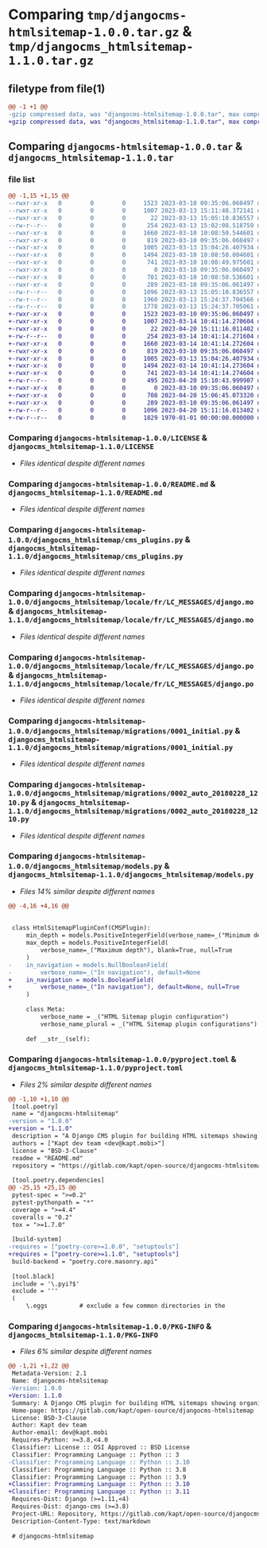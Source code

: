 # Comparing `tmp/djangocms-htmlsitemap-1.0.0.tar.gz` & `tmp/djangocms_htmlsitemap-1.1.0.tar.gz`

## filetype from file(1)

```diff
@@ -1 +1 @@
-gzip compressed data, was "djangocms-htmlsitemap-1.0.0.tar", max compression
+gzip compressed data, was "djangocms_htmlsitemap-1.1.0.tar", max compression
```

## Comparing `djangocms-htmlsitemap-1.0.0.tar` & `djangocms_htmlsitemap-1.1.0.tar`

### file list

```diff
@@ -1,15 +1,15 @@
--rwxr-xr-x   0        0        0     1523 2023-03-10 09:35:06.060497 djangocms-htmlsitemap-1.0.0/LICENSE
--rwxr-xr-x   0        0        0     1007 2023-03-13 15:11:48.372141 djangocms-htmlsitemap-1.0.0/README.md
--rwxr-xr-x   0        0        0       22 2023-03-13 15:05:10.836557 djangocms-htmlsitemap-1.0.0/djangocms_htmlsitemap/__init__.py
--rw-r--r--   0        0        0      254 2023-03-13 15:02:08.518759 djangocms-htmlsitemap-1.0.0/djangocms_htmlsitemap/apps.py
--rwxr-xr-x   0        0        0     1660 2023-03-10 10:08:50.544601 djangocms-htmlsitemap-1.0.0/djangocms_htmlsitemap/cms_plugins.py
--rwxr-xr-x   0        0        0      819 2023-03-10 09:35:06.060497 djangocms-htmlsitemap-1.0.0/djangocms_htmlsitemap/locale/fr/LC_MESSAGES/django.mo
--rwxr-xr-x   0        0        0     1005 2023-03-13 15:04:26.407934 djangocms-htmlsitemap-1.0.0/djangocms_htmlsitemap/locale/fr/LC_MESSAGES/django.po
--rwxr-xr-x   0        0        0     1494 2023-03-10 10:08:50.004601 djangocms-htmlsitemap-1.0.0/djangocms_htmlsitemap/migrations/0001_initial.py
--rwxr-xr-x   0        0        0      741 2023-03-10 10:08:49.975601 djangocms-htmlsitemap-1.0.0/djangocms_htmlsitemap/migrations/0002_auto_20180228_1210.py
--rwxr-xr-x   0        0        0        0 2023-03-10 09:35:06.060497 djangocms-htmlsitemap-1.0.0/djangocms_htmlsitemap/migrations/__init__.py
--rwxr-xr-x   0        0        0      701 2023-03-10 10:08:50.536601 djangocms-htmlsitemap-1.0.0/djangocms_htmlsitemap/models.py
--rwxr-xr-x   0        0        0      289 2023-03-10 09:35:06.061497 djangocms-htmlsitemap-1.0.0/djangocms_htmlsitemap/templates/djangocms_htmlsitemap/sitemap.html
--rw-r--r--   0        0        0     1096 2023-03-13 15:05:10.836557 djangocms-htmlsitemap-1.0.0/pyproject.toml
--rw-r--r--   0        0        0     1960 2023-03-13 15:24:37.704566 djangocms-htmlsitemap-1.0.0/setup.py
--rw-r--r--   0        0        0     1778 2023-03-13 15:24:37.705061 djangocms-htmlsitemap-1.0.0/PKG-INFO
+-rwxr-xr-x   0        0        0     1523 2023-03-10 09:35:06.060497 djangocms_htmlsitemap-1.1.0/LICENSE
+-rwxr-xr-x   0        0        0     1007 2023-03-14 10:41:14.270604 djangocms_htmlsitemap-1.1.0/README.md
+-rwxr-xr-x   0        0        0       22 2023-04-20 15:11:16.011402 djangocms_htmlsitemap-1.1.0/djangocms_htmlsitemap/__init__.py
+-rw-r--r--   0        0        0      254 2023-03-14 10:41:14.271604 djangocms_htmlsitemap-1.1.0/djangocms_htmlsitemap/apps.py
+-rwxr-xr-x   0        0        0     1660 2023-03-14 10:41:14.272604 djangocms_htmlsitemap-1.1.0/djangocms_htmlsitemap/cms_plugins.py
+-rwxr-xr-x   0        0        0      819 2023-03-10 09:35:06.060497 djangocms_htmlsitemap-1.1.0/djangocms_htmlsitemap/locale/fr/LC_MESSAGES/django.mo
+-rwxr-xr-x   0        0        0     1005 2023-03-13 15:04:26.407934 djangocms_htmlsitemap-1.1.0/djangocms_htmlsitemap/locale/fr/LC_MESSAGES/django.po
+-rwxr-xr-x   0        0        0     1494 2023-03-14 10:41:14.273604 djangocms_htmlsitemap-1.1.0/djangocms_htmlsitemap/migrations/0001_initial.py
+-rwxr-xr-x   0        0        0      741 2023-03-14 10:41:14.274604 djangocms_htmlsitemap-1.1.0/djangocms_htmlsitemap/migrations/0002_auto_20180228_1210.py
+-rw-r--r--   0        0        0      495 2023-04-20 15:10:43.999907 djangocms_htmlsitemap-1.1.0/djangocms_htmlsitemap/migrations/0003_alter_htmlsitemappluginconf_in_navigation.py
+-rwxr-xr-x   0        0        0        0 2023-03-10 09:35:06.060497 djangocms_htmlsitemap-1.1.0/djangocms_htmlsitemap/migrations/__init__.py
+-rwxr-xr-x   0        0        0      708 2023-04-20 15:06:45.073320 djangocms_htmlsitemap-1.1.0/djangocms_htmlsitemap/models.py
+-rwxr-xr-x   0        0        0      289 2023-03-10 09:35:06.061497 djangocms_htmlsitemap-1.1.0/djangocms_htmlsitemap/templates/djangocms_htmlsitemap/sitemap.html
+-rw-r--r--   0        0        0     1096 2023-04-20 15:11:16.013402 djangocms_htmlsitemap-1.1.0/pyproject.toml
+-rw-r--r--   0        0        0     1829 1970-01-01 00:00:00.000000 djangocms_htmlsitemap-1.1.0/PKG-INFO
```

### Comparing `djangocms-htmlsitemap-1.0.0/LICENSE` & `djangocms_htmlsitemap-1.1.0/LICENSE`

 * *Files identical despite different names*

### Comparing `djangocms-htmlsitemap-1.0.0/README.md` & `djangocms_htmlsitemap-1.1.0/README.md`

 * *Files identical despite different names*

### Comparing `djangocms-htmlsitemap-1.0.0/djangocms_htmlsitemap/cms_plugins.py` & `djangocms_htmlsitemap-1.1.0/djangocms_htmlsitemap/cms_plugins.py`

 * *Files identical despite different names*

### Comparing `djangocms-htmlsitemap-1.0.0/djangocms_htmlsitemap/locale/fr/LC_MESSAGES/django.mo` & `djangocms_htmlsitemap-1.1.0/djangocms_htmlsitemap/locale/fr/LC_MESSAGES/django.mo`

 * *Files identical despite different names*

### Comparing `djangocms-htmlsitemap-1.0.0/djangocms_htmlsitemap/locale/fr/LC_MESSAGES/django.po` & `djangocms_htmlsitemap-1.1.0/djangocms_htmlsitemap/locale/fr/LC_MESSAGES/django.po`

 * *Files identical despite different names*

### Comparing `djangocms-htmlsitemap-1.0.0/djangocms_htmlsitemap/migrations/0001_initial.py` & `djangocms_htmlsitemap-1.1.0/djangocms_htmlsitemap/migrations/0001_initial.py`

 * *Files identical despite different names*

### Comparing `djangocms-htmlsitemap-1.0.0/djangocms_htmlsitemap/migrations/0002_auto_20180228_1210.py` & `djangocms_htmlsitemap-1.1.0/djangocms_htmlsitemap/migrations/0002_auto_20180228_1210.py`

 * *Files identical despite different names*

### Comparing `djangocms-htmlsitemap-1.0.0/djangocms_htmlsitemap/models.py` & `djangocms_htmlsitemap-1.1.0/djangocms_htmlsitemap/models.py`

 * *Files 14% similar despite different names*

```diff
@@ -4,16 +4,16 @@
 
 
 class HtmlSitemapPluginConf(CMSPlugin):
     min_depth = models.PositiveIntegerField(verbose_name=_("Minimum depth"), default=0)
     max_depth = models.PositiveIntegerField(
         verbose_name=_("Maximum depth"), blank=True, null=True
     )
-    in_navigation = models.NullBooleanField(
-        verbose_name=_("In navigation"), default=None
+    in_navigation = models.BooleanField(
+        verbose_name=_("In navigation"), default=None, null=True
     )
 
     class Meta:
         verbose_name = _("HTML Sitemap plugin configuration")
         verbose_name_plural = _("HTML Sitemap plugin configurations")
 
     def __str__(self):
```

### Comparing `djangocms-htmlsitemap-1.0.0/pyproject.toml` & `djangocms_htmlsitemap-1.1.0/pyproject.toml`

 * *Files 2% similar despite different names*

```diff
@@ -1,10 +1,10 @@
 [tool.poetry]
 name = "djangocms-htmlsitemap"
-version = "1.0.0"
+version = "1.1.0"
 description = "A Django CMS plugin for building HTML sitemaps showing organized lists of CMS pages."
 authors = ["Kapt dev team <dev@kapt.mobi>"]
 license = "BSD-3-Clause"
 readme = "README.md"
 repository = "https://gitlab.com/kapt/open-source/djangocms-htmlsitemap"
 
 [tool.poetry.dependencies]
@@ -25,15 +25,15 @@
 pytest-spec = ">=0.2"
 pytest-pythonpath = "*"
 coverage = ">=4.4"
 coveralls = "0.2"
 tox = ">=1.7.0"
 
 [build-system]
-requires = ["poetry-core>=1.0.0", "setuptools"]
+requires = ["poetry-core>=1.1.0", "setuptools"]
 build-backend = "poetry.core.masonry.api"
 
 [tool.black]
 include = '\.pyi?$'
 exclude = '''
 (
     \.eggs         # exclude a few common directories in the
```

### Comparing `djangocms-htmlsitemap-1.0.0/PKG-INFO` & `djangocms_htmlsitemap-1.1.0/PKG-INFO`

 * *Files 6% similar despite different names*

```diff
@@ -1,21 +1,22 @@
 Metadata-Version: 2.1
 Name: djangocms-htmlsitemap
-Version: 1.0.0
+Version: 1.1.0
 Summary: A Django CMS plugin for building HTML sitemaps showing organized lists of CMS pages.
 Home-page: https://gitlab.com/kapt/open-source/djangocms-htmlsitemap
 License: BSD-3-Clause
 Author: Kapt dev team
 Author-email: dev@kapt.mobi
 Requires-Python: >=3.8,<4.0
 Classifier: License :: OSI Approved :: BSD License
 Classifier: Programming Language :: Python :: 3
-Classifier: Programming Language :: Python :: 3.10
 Classifier: Programming Language :: Python :: 3.8
 Classifier: Programming Language :: Python :: 3.9
+Classifier: Programming Language :: Python :: 3.10
+Classifier: Programming Language :: Python :: 3.11
 Requires-Dist: Django (>=1.11,<4)
 Requires-Dist: django-cms (>=3.8)
 Project-URL: Repository, https://gitlab.com/kapt/open-source/djangocms-htmlsitemap
 Description-Content-Type: text/markdown
 
 # djangocms-htmlsitemap
```

